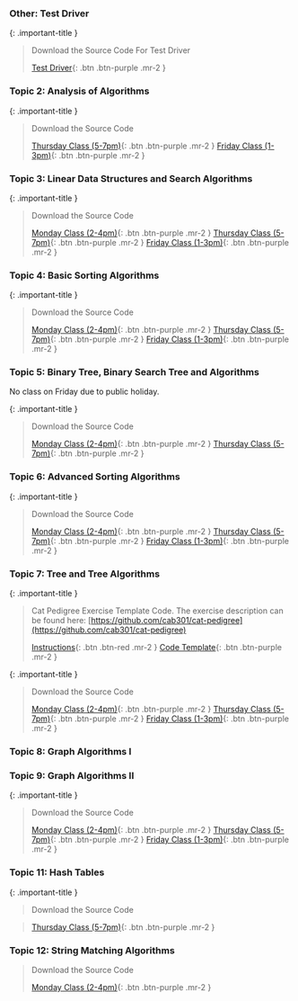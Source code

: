 
### Other: Test Driver

{: .important-title }
> Download the Source Code For Test Driver
>
> [Test Driver](https://github.com/cab301/test-driver/archive/main.zip){: .btn .btn-purple .mr-2 }

### Topic 2: Analysis of Algorithms

{: .important-title }
> Download the Source Code
> 
> [Thursday Class (5-7pm)](https://github.com/cab301/prac-02/archive/23se1-thu-5.zip){: .btn .btn-purple .mr-2 }
> [Friday Class (1-3pm)](https://github.com/cab301/prac-02/archive/23se1-fri-1.zip){: .btn .btn-purple .mr-2 }

### Topic 3: Linear Data Structures and Search Algorithms

{: .important-title }
> Download the Source Code
>
> [Monday Class (2-4pm)](https://github.com/cab301/prac-03/archive/23se1-mon-2.zip){: .btn .btn-purple .mr-2 }
> [Thursday Class (5-7pm)](https://github.com/cab301/prac-03/archive/23se1-thu-5.zip){: .btn .btn-purple .mr-2 }
> [Friday Class (1-3pm)](https://github.com/cab301/prac-03/archive/23se1-fri-1.zip){: .btn .btn-purple .mr-2 }

### Topic 4: Basic Sorting Algorithms

{: .important-title }
> Download the Source Code
>
> [Monday Class (2-4pm)](https://github.com/cab301/prac-04/archive/23se1-mon-2.zip){: .btn .btn-purple .mr-2 }
> [Thursday Class (5-7pm)](https://github.com/cab301/prac-04/archive/23se1-thu-5.zip){: .btn .btn-purple .mr-2 }
> [Friday Class (1-3pm)](https://github.com/cab301/prac-04/archive/23se1-fri-1.zip){: .btn .btn-purple .mr-2 }

### Topic 5: Binary Tree, Binary Search Tree and Algorithms

No class on Friday due to public holiday.

{: .important-title }
> Download the Source Code
>
> [Monday Class (2-4pm)](https://github.com/cab301/prac-05/archive/23se1-mon-2.zip){: .btn .btn-purple .mr-2 }
> [Thursday Class (5-7pm)](https://github.com/cab301/prac-05/archive/23se1-thu-5.zip){: .btn .btn-purple .mr-2 }

### Topic 6: Advanced Sorting Algorithms

{: .important-title }
> Download the Source Code
>
> [Monday Class (2-4pm)](https://github.com/cab301/prac-06/archive/23se1-mon-2.zip){: .btn .btn-purple .mr-2 }
> [Thursday Class (5-7pm)](https://github.com/cab301/prac-06/archive/23se1-thu-5.zip){: .btn .btn-purple .mr-2 }
> [Friday Class (1-3pm)](https://github.com/cab301/prac-06/archive/23se1-fri-1.zip){: .btn .btn-purple .mr-2 }

### Topic 7: Tree and Tree Algorithms

{: .important-title }
> Cat Pedigree Exercise Template Code. The exercise description can be found here: [https://github.com/cab301/cat-pedigree](https://github.com/cab301/cat-pedigree)
>
> [Instructions](https://github.com/cab301/cat-pedigree){: .btn .btn-red .mr-2 }
> [Code Template](https://github.com/cab301/cat-pedigree/archive/main.zip){: .btn .btn-purple .mr-2 }

{: .important-title }
> Download the Source Code
>
> [Monday Class (2-4pm)](https://github.com/cab301/prac-07/archive/23se1-mon-2.zip){: .btn .btn-purple .mr-2 }
> [Thursday Class (5-7pm)](https://github.com/cab301/prac-07/archive/23se1-thu-5.zip){: .btn .btn-purple .mr-2 }
> [Friday Class (1-3pm)](https://github.com/cab301/prac-07/archive/23se1-fri-1.zip){: .btn .btn-purple .mr-2 }

### Topic 8: Graph Algorithms I

### Topic 9: Graph Algorithms II

{: .important-title }
> Download the Source Code
>
> [Monday Class (2-4pm)](https://github.com/cab301/prac-09/archive/23se1-mon-2.zip){: .btn .btn-purple .mr-2 }
> [Thursday Class (5-7pm)](https://github.com/cab301/prac-09/archive/23se1-thu-5.zip){: .btn .btn-purple .mr-2 }
> [Friday Class (1-3pm)](https://github.com/cab301/prac-09/archive/23se1-fri-1.zip){: .btn .btn-purple .mr-2 }

### Topic 11: Hash Tables

{: .important-title }
> Download the Source Code
>
<!-- > [Monday Class (2-4pm)](https://github.com/cab301/prac-09/archive/23se1-mon-2.zip){: .btn .btn-purple .mr-2 } -->
> [Thursday Class (5-7pm)](https://github.com/cab301/prac-11/archive/23se1-thu-5.zip){: .btn .btn-purple .mr-2 }
<!-- > [Friday Class (1-3pm)](https://github.com/cab301/prac-09/archive/23se1-fri-1.zip){: .btn .btn-purple .mr-2 } -->


### Topic 12: String Matching Algorithms

> Download the Source Code
>
> [Monday Class (2-4pm)](https://github.com/cab301/prac-12/archive/23se1-mon-2.zip){: .btn .btn-purple .mr-2 }
<!-- > [Thursday Class (5-7pm)](https://github.com/cab301/prac-11/archive/23se1-thu-5.zip){: .btn .btn-purple .mr-2 } -->
<!-- > [Friday Class (1-3pm)](https://github.com/cab301/prac-09/archive/23se1-fri-1.zip){: .btn .btn-purple .mr-2 } -->

